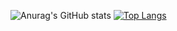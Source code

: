 
<!---
RUANHAOANDROID/RUANHAOANDROID is a ✨ special ✨ repository because its `README.md` (this file) appears on your GitHub profile.
You can click the Preview link to take a look at your changes.
--->
![Anurag's GitHub stats](https://github-readme-stats.vercel.app/api?username=RUANHAOANDROID&show_icons=true)
[![Top Langs](https://github-readme-stats.vercel.app/api/top-langs/?username=RUANHAOANDROID)](https://github.com/anuraghazra/github-readme-stats)
